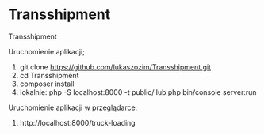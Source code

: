 # Transshipment
Transshipment

Uruchomienie aplikacji;

1. git clone https://github.com/lukaszozim/Transshipment.git
2. cd Transshipment
3. composer install
4. lokalnie: php -S localhost:8000 -t public/ lub php bin/console server:run

Uruchomienie aplikacji w przeglądarce:
1. http://localhost:8000/truck-loading



